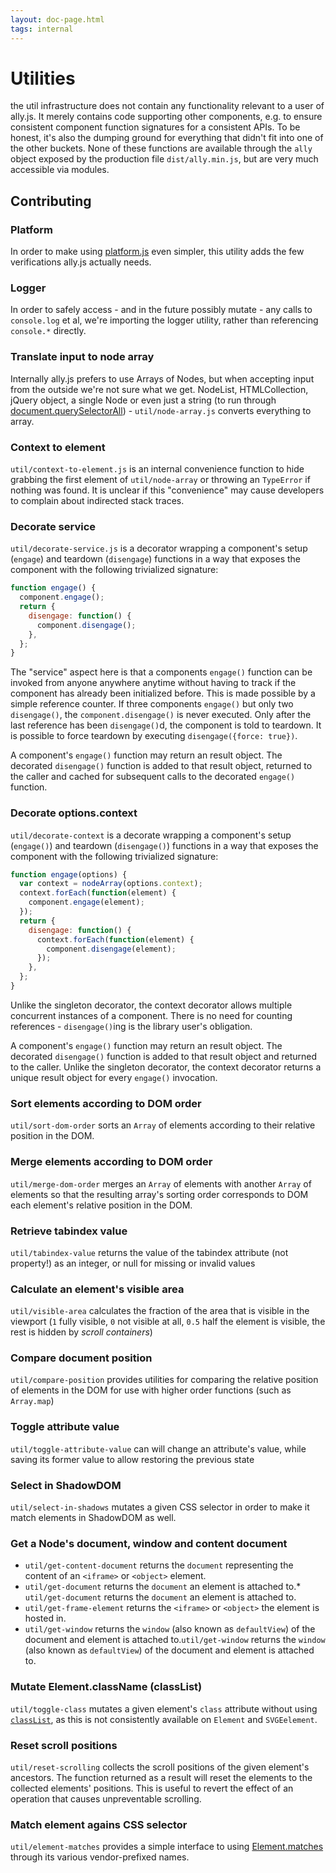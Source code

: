 ```yaml
---
layout: doc-page.html
tags: internal
---
```


# Utilities

the util infrastructure does not contain any functionality relevant to a user of ally.js. It merely contains code supporting other components, e.g. to ensure consistent component function signatures for a consistent APIs. To be honest, it's also the dumping ground for everything that didn't fit into one of the other buckets. None of these functions are available through the `ally` object exposed by the production file `dist/ally.min.js`, but are very much accessible via modules.


## Contributing

### Platform

In order to make using [platform.js](https://github.com/bestiejs/platform.js) even simpler, this utility adds the few verifications ally.js actually needs.


### Logger

In order to safely access - and in the future possibly mutate - any calls to `console.log` et al, we're importing the logger utility, rather than referencing `console.*` directly.


### Translate input to node array

Internally ally.js prefers to use Arrays of Nodes, but when accepting input from the outside we're not sure what we get. NodeList, HTMLCollection, jQuery object, a single Node or even just a string (to run through [document.querySelectorAll](https://developer.mozilla.org/en-US/docs/Web/API/Document/querySelectorAll)) - `util/node-array.js` converts everything to array.


### Context to element

`util/context-to-element.js` is an internal convenience function to hide grabbing the first element of `util/node-array` or throwing an `TypeError` if nothing was found. It is unclear if this "convenience" may cause developers to complain about indirected stack traces.


### Decorate service

`util/decorate-service.js` is a decorator wrapping a component's setup (`engage`) and teardown (`disengage`) functions in a way that exposes the component with the following trivialized signature:

```js
function engage() {
  component.engage();
  return {
    disengage: function() {
      component.disengage();
    },
  };
}
```

The "service" aspect here is that a components `engage()` function can be invoked from anyone anywhere anytime without having to track if the component has already been initialized before. This is made possible by a simple reference counter. If three components `engage()` but only two `disengage()`, the `component.disengage()` is never executed. Only after the last reference has been `disengage()`d, the component is told to teardown. It is possible to force teardown by executing `disengage({force: true})`.

A component's `engage()` function may return an result object. The decorated `disengage()` function is added to that result object, returned to the caller and cached for subsequent calls to the decorated `engage()` function.


### Decorate options.context

`util/decorate-context` is a decorate wrapping a component's setup (`engage()`) and teardown (`disengage()`) functions in a way that exposes the component with the following trivialized signature:

```js
function engage(options) {
  var context = nodeArray(options.context);
  context.forEach(function(element) {
    component.engage(element);
  });
  return {
    disengage: function() {
      context.forEach(function(element) {
        component.disengage(element);
      });
    },
  };
}
```

Unlike the singleton decorator, the context decorator allows multiple concurrent instances of a component. There is no need for counting references - `disengage()`ing is the library user's obligation.

A component's `engage()` function may return an result object. The decorated `disengage()` function is added to that result object and returned to the caller. Unlike the singleton decorator, the context decorator returns a unique result object for every `engage()` invocation.


### Sort elements according to DOM order

`util/sort-dom-order` sorts an `Array` of elements according to their relative position in the DOM.


### Merge elements according to DOM order

`util/merge-dom-order` merges an `Array` of elements with another `Array` of elements so that the resulting array's sorting order corresponds to DOM each element's relative position in the DOM.


### Retrieve tabindex value

`util/tabindex-value` returns the value of the tabindex attribute (not property!) as an integer, or null for missing or invalid values


### Calculate an element's visible area

`util/visible-area` calculates the fraction of the area that is visible in the viewport (`1` fully visible, `0` not visible at all, `0.5` half the element is visible, the rest is hidden by *scroll containers*)


### Compare document position

`util/compare-position` provides utilities for comparing the relative position of elements in the DOM for use with higher order functions (such as `Array.map`)


### Toggle attribute value

`util/toggle-attribute-value` can will change an attribute's value, while saving its former value to allow restoring the previous state


### Select in ShadowDOM

`util/select-in-shadows` mutates a given CSS selector in order to make it match elements in ShadowDOM as well.


### Get a Node's document, window and content document

* `util/get-content-document` returns the `document` representing the content of an `<iframe>` or `<object>` element.
* `util/get-document` returns the `document` an element is attached to.* `util/get-document` returns the `document` an element is attached to.
* `util/get-frame-element` returns the `<iframe>` or `<object>` the element is hosted in.
* `util/get-window` returns the `window` (also known as `defaultView`) of the document and element is attached to.`util/get-window` returns the `window` (also known as `defaultView`) of the document and element is attached to.

### Mutate Element.className (classList)

`util/toggle-class` mutates a given element's `class` attribute without using [`classList`](https://developer.mozilla.org/en/docs/Web/API/Element/classList), as this is not consistently available on `Element` and `SVGEelement`.

### Reset scroll positions

`util/reset-scrolling` collects the scroll positions of the given element's ancestors. The function returned as a result will reset the elements to the collected elements' positions. This is useful to revert the effect of an operation that causes unpreventable scrolling.

### Match element agains CSS selector

`util/element-matches` provides a simple interface to using [Element.matches](https://developer.mozilla.org/en-US/docs/Web/API/Element.matches) through its various vendor-prefixed names.
